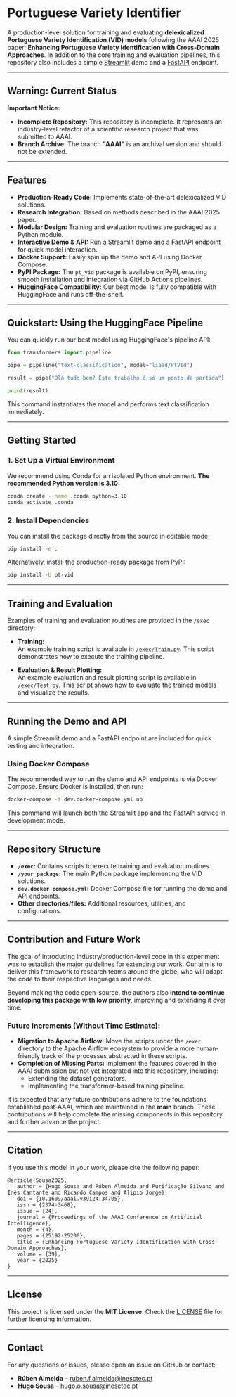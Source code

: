 # Portuguese Variety Identifier  

A production-level solution for training and evaluating **delexicalized Portuguese Variety Identification (VID) models** following the AAAI 2025 paper: **Enhancing Portuguese Variety Identification with Cross-Domain Approaches**. In addition to the core training and evaluation pipelines, this repository also includes a simple [Streamlit](https://streamlit.io/) demo and a [FastAPI](https://fastapi.tiangolo.com/) endpoint.  

---

## Warning: Current Status  

**Important Notice:**  

- **Incomplete Repository:** This repository is incomplete. It represents an industry-level refactor of a scientific research project that was submitted to AAAI.  
- **Branch Archive:** The branch **"AAAI"** is an archival version and should not be extended.  

---

## Features  

- **Production-Ready Code:** Implements state-of-the-art delexicalized VID solutions.  
- **Research Integration:** Based on methods described in the AAAI 2025 paper.  
- **Modular Design:** Training and evaluation routines are packaged as a Python module.  
- **Interactive Demo & API:** Run a Streamlit demo and a FastAPI endpoint for quick model interaction.  
- **Docker Support:** Easily spin up the demo and API using Docker Compose.  
- **PyPI Package:** The `pt_vid` package is available on PyPI, ensuring smooth installation and integration via GitHub Actions pipelines.  
- **HuggingFace Compatibility:** Our best model is fully compatible with HuggingFace and runs off-the-shelf.  

---

## Quickstart: Using the HuggingFace Pipeline  

You can quickly run our best model using HuggingFace's pipeline API:  

```python
from transformers import pipeline

pipe = pipeline("text-classification", model="liaad/PtVId")

result = pipe("Olá tudo bem? Este trabalho é só um ponto de partida")

print(result)
```  

This command instantiates the model and performs text classification immediately.  

---

## Getting Started  

### 1. Set Up a Virtual Environment  

We recommend using Conda for an isolated Python environment. **The recommended Python version is 3.10:**  

```sh
conda create --name .conda python=3.10
conda activate .conda
```  

### 2. Install Dependencies  

You can install the package directly from the source in editable mode:  

```sh
pip install -e .
```  

Alternatively, install the production-ready package from PyPI:  

```sh
pip install -U pt-vid
```  

---

## Training and Evaluation  

Examples of training and evaluation routines are provided in the `/exec` directory:  

- **Training:**  
  An example training script is available in [`/exec/Train.py`](exec/Train.py). This script demonstrates how to execute the training pipeline.  

- **Evaluation & Result Plotting:**  
  An example evaluation and result plotting script is available in [`/exec/Test.py`](exec/Test.py). This script shows how to evaluate the trained models and visualize the results.  

---

## Running the Demo and API  

A simple Streamlit demo and a FastAPI endpoint are included for quick testing and integration.  

### Using Docker Compose  

The recommended way to run the demo and API endpoints is via Docker Compose. Ensure Docker is installed, then run:  

```sh
docker-compose -f dev.docker-compose.yml up
```  

This command will launch both the Streamlit app and the FastAPI service in development mode.  

---

## Repository Structure  

- **`/exec`:** Contains scripts to execute training and evaluation routines.  
- **`/your_package`:** The main Python package implementing the VID solutions.  
- **`dev.docker-compose.yml`:** Docker Compose file for running the demo and API endpoints.  
- **Other directories/files:** Additional resources, utilities, and configurations.  

---

## Contribution and Future Work  

The goal of introducing industry/production-level code in this experiment was to establish the major guidelines for extending our work. Our aim is to deliver this framework to research teams around the globe, who will adapt the code to their respective languages and needs.  

Beyond making the code open-source, the authors also **intend to continue developing this package with low priority**, improving and extending it over time.  

### Future Increments (Without Time Estimate):  
- **Migration to Apache Airflow:** Move the scripts under the `/exec` directory to the Apache Airflow ecosystem to provide a more human-friendly track of the processes abstracted in these scripts.  
- **Completion of Missing Parts:** Implement the features covered in the AAAI submission but not yet integrated into this repository, including:  
  - Extending the dataset generators.  
  - Implementing the transformer-based training pipeline.  

It is expected that any future contributions adhere to the foundations established post-AAAI, which are maintained in the **main** branch. These contributions will help complete the missing components in this repository and further advance the project.  

---

## Citation  

If you use this model in your work, please cite the following paper:
```
@article{Sousa2025,
   author = {Hugo Sousa and Rúben Almeida and Purificação Silvano and Inês Cantante and Ricardo Campos and Alipio Jorge},
   doi = {10.1609/aaai.v39i24.34705},
   issn = {2374-3468},
   issue = {24},
   journal = {Proceedings of the AAAI Conference on Artificial Intelligence},
   month = {4},
   pages = {25192-25200},
   title = {Enhancing Portuguese Variety Identification with Cross-Domain Approaches},
   volume = {39},
   year = {2025}
}
```

---

## License  

This project is licensed under the **MIT License**. Check the [LICENSE](LICENSE) file for further licensing information.  

---

## Contact  

For any questions or issues, please open an issue on GitHub or contact:  

- **Rúben Almeida** – [ruben.f.almeida@inesctec.pt](mailto:ruben.f.almeida@inesctec.pt)  
- **Hugo Sousa** – [hugo.o.sousa@inesctec.pt](mailto:hugo.o.sousa@inesctec.pt)  
